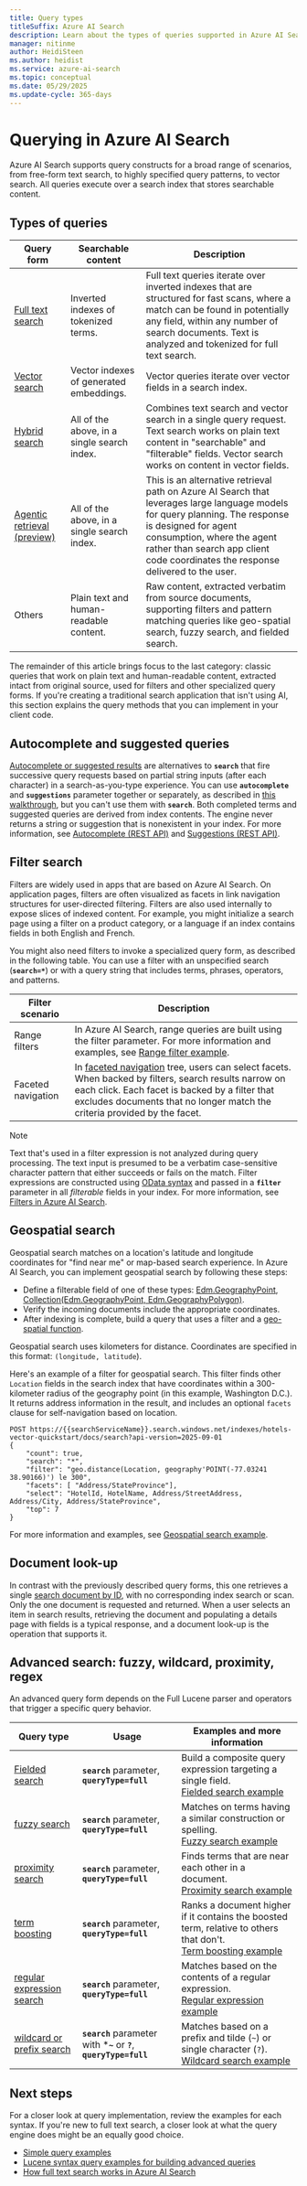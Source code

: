 ```yaml
---
title: Query types
titleSuffix: Azure AI Search
description: Learn about the types of queries supported in Azure AI Search, including vector and hybrid queries, free text, filter, autocomplete and suggestions, geospatial search, system queries, and document lookup.
manager: nitinme
author: HeidiSteen
ms.author: heidist
ms.service: azure-ai-search
ms.topic: conceptual
ms.date: 05/29/2025
ms.update-cycle: 365-days
---
```


# Querying in Azure AI Search

Azure AI Search supports query constructs for a broad range of scenarios, from free-form text search, to highly specified query patterns, to vector search. All queries execute over a search index that stores searchable content.

<a name="types-of-queries"></a>

## Types of queries

| Query form | Searchable content | Description |
|------------|--------------------|-------------|
| [Full text search](search-lucene-query-architecture.md) | Inverted indexes of tokenized terms. | Full text queries iterate over inverted indexes that are structured for fast scans, where a match can be found in potentially any field, within any number of search documents. Text is analyzed and tokenized for full text search.|
| [Vector search](vector-search-overview.md) | Vector indexes of generated embeddings. | Vector queries iterate over vector fields in a search index. |
| [Hybrid search](hybrid-search-overview.md) | All of the above, in a single search index. | Combines text search and vector search in a single query request. Text search works on plain text content in "searchable" and "filterable" fields. Vector search works on content in vector fields. |
| [Agentic retrieval (preview)](search-agentic-retrieval-concept.md) | All of the above, in a single search index. | This is an alternative retrieval path on Azure AI Search that leverages large language models for query planning. The response is designed for agent consumption, where the agent rather than search app client code coordinates the response delivered to the user. |
| Others | Plain text and human-readable content.| Raw content, extracted verbatim from source documents, supporting filters and pattern matching queries like geo-spatial search, fuzzy search, and fielded search. |

The remainder of this article brings focus to the last category: classic queries that work on plain text and human-readable content, extracted intact from original source, used for filters and other specialized query forms. If you're creating a traditional search application that isn't using AI, this section explains the query methods that you can implement in your client code.

## Autocomplete and suggested queries

[Autocomplete or suggested results](search-add-autocomplete-suggestions.md) are alternatives to **`search`** that fire successive query requests based on partial string inputs (after each character) in a search-as-you-type experience. You can use **`autocomplete`** and **`suggestions`** parameter together or separately, as described in [this walkthrough](tutorial-csharp-type-ahead-and-suggestions.md), but you can't use them with **`search`**. Both completed terms and suggested queries are derived from index contents. The engine never returns a string or suggestion that is nonexistent in your index. For more information, see [Autocomplete (REST API)](/rest/api/searchservice/documents/autocomplete-post) and [Suggestions (REST API)](/rest/api/searchservice/documents/suggest-post).

## Filter search

Filters are widely used in apps that are based on Azure AI Search. On application pages, filters are often visualized as facets in link navigation structures for user-directed filtering. Filters are also used internally to expose slices of indexed content. For example, you might initialize a search page using a filter on a product category, or a language if an index contains fields in both English and French.

You might also need filters to invoke a specialized query form, as described in the following table. You can use a filter with an unspecified search (**`search=*`**) or with a query string that includes terms, phrases, operators, and patterns.

| Filter scenario | Description |
|-----------------|-------------|
| Range filters | In Azure AI Search, range queries are built using the filter parameter. For more information and examples, see [Range filter example](search-query-simple-examples.md#example-5-range-filters). |
| Faceted navigation | In [faceted navigation](search-faceted-navigation.md) tree, users can select facets. When backed by filters, search results narrow on each click. Each facet is backed by a filter that excludes documents that no longer match the criteria provided by the facet. |

> [!NOTE]
> Text that's used in a filter expression is not analyzed during query processing. The text input is presumed to be a verbatim case-sensitive character pattern that either succeeds or fails on the match. Filter expressions are constructed using [OData syntax](query-odata-filter-orderby-syntax.md) and passed in a **`filter`** parameter in all *filterable* fields in your index. For more information, see [Filters in Azure AI Search](search-filters.md).

## Geospatial search

Geospatial search matches on a location's latitude and longitude coordinates for "find near me" or map-based search experience. In Azure AI Search, you can implement geospatial search by following these steps:

+ Define a filterable field of one of these types: [Edm.GeographyPoint, Collection(Edm.GeographyPoint, Edm.GeographyPolygon)](/rest/api/searchservice/supported-data-types).
+ Verify the incoming documents include the appropriate coordinates.
+ After indexing is complete, build a query that uses a filter and a [geo-spatial function](search-query-odata-geo-spatial-functions.md). 

Geospatial search uses kilometers for distance. Coordinates are specified in this format: `(longitude, latitude`).

Here's an example of a filter for geospatial search. This filter finds other `Location` fields in the search index that have coordinates within a 300-kilometer radius of the geography point (in this example, Washington D.C.). It returns address information in the result, and includes an optional `facets` clause for self-navigation based on location.

```http
POST https://{{searchServiceName}}.search.windows.net/indexes/hotels-vector-quickstart/docs/search?api-version=2025-09-01
{
    "count": true,
    "search": "*",
    "filter": "geo.distance(Location, geography'POINT(-77.03241 38.90166)') le 300",
    "facets": [ "Address/StateProvince"],
    "select": "HotelId, HotelName, Address/StreetAddress, Address/City, Address/StateProvince",
    "top": 7
}
```

For more information and examples, see [Geospatial search example](search-query-simple-examples.md#example-6-geospatial-search).

## Document look-up

In contrast with the previously described query forms, this one retrieves a single [search document by ID](/rest/api/searchservice/documents/get), with no corresponding index search or scan. Only the one document is requested and returned. When a user selects an item in search results, retrieving the document and populating a details page with fields is a typical response, and a document look-up is the operation that supports it.

## Advanced search: fuzzy, wildcard, proximity, regex

An advanced query form depends on the Full Lucene parser and operators that trigger a specific query behavior.

| Query type | Usage | Examples and more information |
|------------|--------|------------------------------|
| [Fielded search](query-lucene-syntax.md#bkmk_fields) | **`search`**  parameter, **`queryType=full`**  | Build a composite query expression targeting a single field. <br/>[Fielded search example](search-query-lucene-examples.md#example-1-fielded-search) |
| [fuzzy search](query-lucene-syntax.md#bkmk_fuzzy) | **`search`** parameter, **`queryType=full`** | Matches on terms having a similar construction or spelling. <br/>[Fuzzy search example](search-query-lucene-examples.md#example-2-fuzzy-search) |
| [proximity search](query-lucene-syntax.md#bkmk_proximity) | **`search`** parameter, **`queryType=full`** | Finds terms that are near each other in a document. <br/>[Proximity search example](search-query-lucene-examples.md#example-3-proximity-search) |
| [term boosting](query-lucene-syntax.md#bkmk_termboost) | **`search`** parameter, **`queryType=full`** | Ranks a document higher if it contains the boosted term, relative to others that don't. <br/>[Term boosting example](search-query-lucene-examples.md#example-4-term-boosting) |
| [regular expression search](query-lucene-syntax.md#bkmk_regex) | **`search`** parameter, **`queryType=full`** | Matches based on the contents of a regular expression. <br/>[Regular expression example](search-query-lucene-examples.md#example-5-regex) |
|  [wildcard or prefix search](query-lucene-syntax.md#bkmk_wildcard) | **`search`** parameter with ***`~`** or **`?`**, **`queryType=full`**| Matches based on a prefix and tilde (`~`) or single character (`?`). <br/>[Wildcard search example](search-query-lucene-examples.md#example-6-wildcard-search) |

## Next steps

For a closer look at query implementation, review the examples for each syntax. If you're new to full text search, a closer look at what the query engine does might be an equally good choice.

+ [Simple query examples](search-query-simple-examples.md)
+ [Lucene syntax query examples for building advanced queries](search-query-lucene-examples.md)
+ [How full text search works in Azure AI Search](search-lucene-query-architecture.md)
